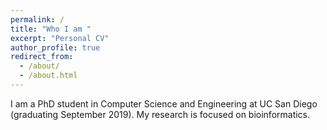 ```yaml
---
permalink: /
title: "Who I am "
excerpt: "Personal CV"
author_profile: true
redirect_from: 
  - /about/
  - /about.html
---
```



I am a PhD student in Computer Science and Engineering at UC San Diego (graduating September 2019). My research is focused on bioinformatics.
